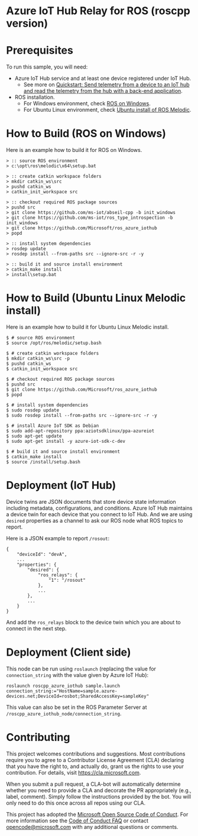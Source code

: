 # Azure IoT Hub Relay for ROS (roscpp version)

# Prerequisites
To run this sample, you will need:
  * Azure IoT Hub service and at least one device registered under IoT Hub.
    * See more on [Quickstart: Send telemetry from a device to an IoT hub and read the telemetry from the hub with a back-end application](https://docs.microsoft.com/en-us/azure/iot-hub/quickstart-send-telemetry-c).
  * ROS installation.
    * For Windows environment, check [ROS on Windows](https://aka.ms/ros).
    * For Ubuntu Linux environment, check [Ubuntu install of ROS Melodic](http://wiki.ros.org/melodic/Installation/Ubuntu).

# How to Build (ROS on Windows)
Here is an example how to build it for ROS on Windows.
```
> :: source ROS environment
> c:\opt\ros\melodic\x64\setup.bat

> :: create catkin workspace folders
> mkdir catkin_ws\src
> pushd catkin_ws
> catkin_init_workspace src

> :: checkout required ROS package sources
> pushd src
> git clone https://github.com/ms-iot/abseil-cpp -b init_windows
> git clone https://github.com/ms-iot/ros_type_introspection -b init_windows
> git clone https://github.com/Microsoft/ros_azure_iothub
> popd

> :: install system dependencies
> rosdep update
> rosdep install --from-paths src --ignore-src -r -y

> :: build it and source install environment
> catkin_make install
> install\setup.bat
```

# How to Build (Ubuntu Linux Melodic install)
Here is an example how to build it for Ubuntu Linux Melodic install.
```
$ # source ROS environment
$ source /opt/ros/melodic/setup.bash

$ # create catkin workspace folders
$ mkdir catkin_ws\src -p
$ pushd catkin_ws
$ catkin_init_workspace src

$ # checkout required ROS package sources
$ pushd src
$ git clone https://github.com/Microsoft/ros_azure_iothub
$ popd

$ # install system dependencies
$ sudo rosdep update
$ sudo rosdep install --from-paths src --ignore-src -r -y

$ # install Azure IoT SDK as Debian
$ sudo add-apt-repository ppa:aziotsdklinux/ppa-azureiot
$ sudo apt-get update
$ sudo apt-get install -y azure-iot-sdk-c-dev

$ # build it and source install environment
$ catkin_make install
$ source /install/setup.bash
```

# Deployment (IoT Hub)
Device twins are JSON documents that store device state information including metadata, configurations, and conditions. Azure IoT Hub maintains a device twin for each device that you connect to IoT Hub. And we are using `desired` properties as a channel to ask our ROS node what ROS topics to report.

Here is a JSON example to report `/rosout`:
```
{
    "deviceId": "devA",
    ...
    "properties": {
        "desired": {
            "ros_relays": {
                "1": "/rosout"
            },
            ...
        },
        ...
    }
}
```

And add the `ros_relays` block to the device twin which you are about to connect in the next step.


# Deployment (Client side)
This node can be run using `roslaunch` (replacing the value for `connection_string` with the value given by Azure IoT Hub):
```
roslaunch roscpp_azure_iothub sample.launch connection_string:="HostName=sample.azure-devices.net;DeviceId=rosbot;SharedAccessKey=sampleKey"
```

This value can also be set in the ROS Parameter Server at `/roscpp_azure_iothub_node/connection_string`.

# Contributing

This project welcomes contributions and suggestions.  Most contributions require you to agree to a
Contributor License Agreement (CLA) declaring that you have the right to, and actually do, grant us
the rights to use your contribution. For details, visit https://cla.microsoft.com.

When you submit a pull request, a CLA-bot will automatically determine whether you need to provide
a CLA and decorate the PR appropriately (e.g., label, comment). Simply follow the instructions
provided by the bot. You will only need to do this once across all repos using our CLA.

This project has adopted the [Microsoft Open Source Code of Conduct](https://opensource.microsoft.com/codeofconduct/).
For more information see the [Code of Conduct FAQ](https://opensource.microsoft.com/codeofconduct/faq/) or
contact [opencode@microsoft.com](mailto:opencode@microsoft.com) with any additional questions or comments.
